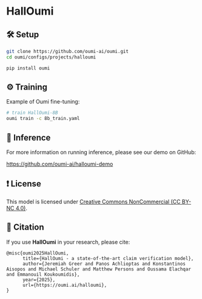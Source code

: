 # HallOumi

## 🛠 Setup
```bash
git clone https://github.com/oumi-ai/oumi.git
cd oumi/configs/projects/halloumi

pip install oumi
```

## ⚙️ Training
Example of Oumi fine-tuning:
```bash
# train HallOumi-8B
oumi train -c 8b_train.yaml
```

## 🚀 Inference
For more information on running inference, please see our demo on GitHub:

https://github.com/oumi-ai/halloumi-demo

## ❗️ License
This model is licensed under [Creative Commons NonCommercial (CC BY-NC 4.0)](https://creativecommons.org/licenses/by-nc/4.0/legalcode).

## 📖 Citation
If you use **HallOumi** in your research, please cite:
```
@misc{oumi2025HallOumi,
      title={HallOumi - a state-of-the-art claim verification model},
      author={Jeremiah Greer and Panos Achlioptas and Konstantinos Aisopos and Michael Schuler and Matthew Persons and Oussama Elachqar and Emmanouil Koukoumidis},
      year={2025},
      url={https://oumi.ai/halloumi},
}
```
